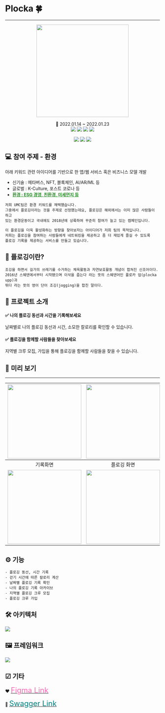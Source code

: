 # Plocka 🍀
-------
<p align="center"><img src = "https://user-images.githubusercontent.com/59572441/150642747-33df6bb3-745d-47ed-8a99-1180c083bf51.png" height="300"/></p>
<div align="center">📅 2022.01.14 ~ 2022.01.23 </div>

<div align="center">
<img src="https://img.shields.io/badge/Spring boot-6DB33F?style=flat&logo=Spring&logoColor=white"/></a> 
<img src="https://img.shields.io/badge/Android-3DDC84?style=flat&logo=Android&logoColor=white"/></a>
<img src="https://img.shields.io/badge/Java-007396?style=flat&logo=Java&logoColor=white"/></a>
<img src="https://img.shields.io/badge/Kotlin-7F52FF?style=flat&logo=Kotlin&logoColor=white"/></a>

<img src="https://img.shields.io/badge/MySQL-4479A1?style=flat&logo=MySQL&logoColor=white"/></a>
<img src="https://img.shields.io/badge/Swagger-85EA2D?style=flat&logo=Swagger&logoColor=white"/></a>
<img src="https://img.shields.io/badge/Figma-F24E1E?style=flat&logo=Figma&logoColor=white"/></a>
</div>


## 💻 참여 주제 - 환경
아래 키워드 관련 아이디어를 기반으로 한 앱/웹 서비스 혹은 비즈니스 모델 개발
- 신기술 : 메타버스, NFT, 블록체인, AI/AR/ML 등
- 글로벌 : K-Culture, 포스트 코로나 등
- <font color="#228B22"><strong><u> 환경 : ESG 경영, 친환경, 미세먼지 등</u></strong></font>
```
저희 UMC팀은 환경 키워드를 채택했습니다.
그중에서 플로깅이라는 것을 주제로 선정했는데요, 플로깅은 해외에서는 이미 많은 사람들이 하고
있는 환경운동이고 국내에도 2018년에 상륙하여 꾸준히 참여가 늘고 있는 캠페인입니다.

이 플로깅을 더욱 활성화하는 방향을 찾아보자는 아이디어가 저희 팀의 목적입니다.
저희는 플로깅을 참여하는 사람들에게 네트워킹을 제공하고 좀 더 재밌게 즐길 수 있도록
플로깅 기록을 제공하는 서비스를 만들고 있습니다.
```


## 🌳 플로깅이란?
```
조깅을 하면서 길가의 쓰레기를 수거하는 체육활동과 자연보호활동 개념이 합쳐진 신조어이다.
2016년 스웨덴에서부터 시작됐으며 이삭을 줍는다 라는 뜻의 스웨덴어인 플로카 업(plocka upp)과
뛰다 라는 뜻의 영어 단어 조깅(jogging)을 합친 말이다.
```


## 📢 프로젝트 소개 
#### ✅ 나의 플로깅 동선과 시간을 기록해보세요
날짜별로 나의 플로깅 동선과 시간, 소모한 칼로리를 확인할 수 있습니다.
#### ✅ 플로깅을 함께할 사람들을 찾아보세요
지역별 크루 모집, 가입을 통해 플로깅을 함께할 사람들을 찾을 수 있습니다.



## 👀 미리 보기
----
|<img width=240 src = "https://user-images.githubusercontent.com/59572441/150625814-4e4911b8-ab9b-4df3-b10b-cdc474e57827.png"/>|<img width=240 src = "https://user-images.githubusercontent.com/59572441/150625878-92b355d2-1f88-4384-a203-e4d96ec8bede.png"/>|<img width=240 src = "https://user-images.githubusercontent.com/59572441/150625933-42829323-65cf-4f1a-8af4-d5dfc942bcd7.png"/>|
|:------:|:---:|:---:|
|기록화면|플로깅 화면|크루 화면|
|<img width=240 src = "https://user-images.githubusercontent.com/59572441/150625757-aadcd0bf-5e9d-4af8-a534-cf1e33dfb59d.png"/>|<img width=240 src = "https://user-images.githubusercontent.com/59572441/150625908-d990376d-c842-4bb9-8737-b2f89379b63b.png"/>|<img width=240 src = "https://user-images.githubusercontent.com/59572441/150625994-b9017606-69a7-479e-ae4e-7306b2368dd2.png"/>|






## ⚙ 기능
```
- 플로깅 동선, 시간 기록
- 걷기 시간에 따른 칼로리 계산
- 날짜별 플로깅 기록 확인
- 나의 플로깅 기록 아카이브
- 지역별 플로깅 크루 모집
- 플로깅 크루 가입
```

## 🛠 아키텍처
<img src = "https://user-images.githubusercontent.com/59572441/150625357-9c353177-6e63-4e96-b290-f57b6d905dfb.png"/>


## 🖼 프레임워크
<img src = "https://user-images.githubusercontent.com/59572441/150626235-8d82e416-f466-4327-82c8-6c023214f653.png"/>


## ☑ 기타
❤ <a href="https://www.figma.com/file/trkEGjTmCxMH7gWqHQ5CRs/Plogging?node-id=0%3A1" target="_blank"><font size="5" color="		#FF69B4">Figma Link</a></font>

💚 <a href="http://byeongwoo.shop:8080/swagger-ui.html#" target="_blank"><font size="5" color="		#008080">Swagger Link</a></font>
